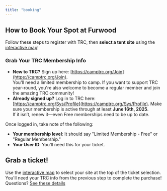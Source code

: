 ```yaml
---
title: "booking"
---
```


## How to Book Your Spot at Furwood

Follow these steps to register with TRC, then **select a tent site** using the [interactive map](#widget)!

### Grab Your TRC Membership Info
- **New to TRC?** Sign up here: [https://camptrc.org/Join](https://camptrc.org/Join).  
  You'll need a limited membership to camp. If you want to support TRC year-round, you're also welcome to become a regular member and join the amazing TRC community!
- **Already signed up?** Log in to TRC here: [https://camptrc.org/Sys/Profile](https://camptrc.org/Sys/Profile).
  Make sure your membership is active through at least **June 16th, 2025**.  
  If it isn’t, renew it—even Free memberships need to be up to date.

Once logged in, take note of the following:
- **Your membership level**: It should say "Limited Membership - Free" or "Regular Membership."
- **Your User ID**: You’ll need this for your ticket.

## Grab a ticket!

Use the [interactive map](#widget) to select your site at the top of the ticket selection. You'll need your TRC info from the previous step to complete the purchase! Questions? [See these details](#faqs)